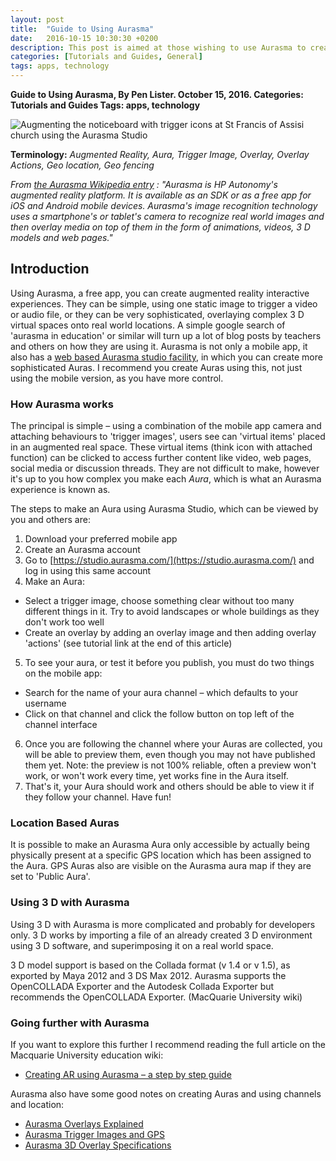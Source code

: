 ```yaml
---
layout: post
title:  "Guide to Using Aurasma"
date:   2016-10-15 10:30:30 +0200
description: This post is aimed at those wishing to use Aurasma to create an augmented reality interactive experience. It also includes information on how to make a geofenced experience, and other useful info and links on using Aurasma. (NB Aurasma was later called HP Reveal.)
categories: [Tutorials and Guides, General]
tags: apps, technology
---
```


**Guide to Using Aurasma, By Pen Lister. October 15, 2016. Categories: Tutorials and Guides Tags: apps, technology**


![Augmenting the noticeboard with trigger icons at St Francis of Assisi church using the Aurasma Studio]({{site.baseurl}}/assets/images/guide-to-using-aurasma-screenshot-2016-10-15-at-15.51.57.png)


**Terminology:** _Augmented Reality, Aura, Trigger Image, Overlay, Overlay Actions, Geo location, Geo fencing_

_From_ [_the Aurasma Wikipedia entry_](https://en.wikipedia.org/wiki/Aurasma) _: "Aurasma is HP Autonomy's augmented reality platform. It is available as an SDK or as a free app for iOS and Android mobile devices. Aurasma's image recognition technology uses a smartphone's or tablet's camera to recognize real world images and then overlay media on top of them in the form of animations, videos, 3 D models and web pages."_

## **Introduction**

Using Aurasma, a free app, you can create augmented reality interactive experiences. They can be simple, using one static image to trigger a video or audio file, or they can be very sophisticated, overlaying complex 3 D virtual spaces onto real world locations. A simple google search of 'aurasma in education' or similar will turn up a lot of blog posts by teachers and others on how they are using it. Aurasma is not only a mobile app, it also has a [web based Aurasma studio facility](https://studio.aurasma.com/), in which you can create more sophisticated Auras. I recommend you create Auras using this, not just using the mobile version, as you have more control.

### **How Aurasma works**

The principal is simple – using a combination of the mobile app camera and attaching behaviours to 'trigger images', users see can 'virtual items' placed in an augmented real space. These virtual items (think icon with attached function) can be clicked to access further content like video, web pages, social media or discussion threads. They are not difficult to make, however it's up to you how complex you make each _Aura_, which is what an Aurasma experience is known as.

The steps to make an Aura using Aurasma Studio, which can be viewed by you and others are:

1. Download your preferred mobile app
2. Create an Aurasma account
3. Go to [https://studio.aurasma.com/](https://studio.aurasma.com/) and log in using this same account
4. Make an Aura:
  - Select a trigger image, choose something clear without too many different things in it. Try to avoid landscapes or whole buildings as they don't work too well
  - Create an overlay by adding an overlay image and then adding overlay 'actions' (see tutorial link at the end of this article)
5. To see your aura, or test it before you publish, you must do two things on the mobile app:
  - Search for the name of your aura channel – which defaults to your username
  - Click on that channel and click the follow button on top left of the channel interface
6. Once you are following the channel where your Auras are collected, you will be able to preview them, even though you may not have published them yet. Note: the preview is not 100% reliable, often a preview won't work, or won't work every time, yet works fine in the Aura itself.
7. That's it, your Aura should work and others should be able to view it if they follow your channel. Have fun!

### **Location Based Auras**

It is possible to make an Aurasma Aura only accessible by actually being physically present at a specific GPS location which has been assigned to the Aura. GPS Auras also are visible on the Aurasma aura map if they are set to 'Public Aura'.

### **Using 3 D with Aurasma**

Using 3 D with Aurasma is more complicated and probably for developers only. 3 D works by importing a file of an already created 3 D environment using 3 D software, and superimposing it on a real world space.

3 D model support is based on the Collada format (v 1.4 or v 1.5), as exported by Maya 2012 and 3 DS Max 2012. Aurasma supports the OpenCOLLADA Exporter and the Autodesk Collada Exporter but recommends the OpenCOLLADA Exporter. (MacQuarie University wiki)

### **Going further with Aurasma**

If you want to explore this further I recommend reading the full article on the Macquarie University education wiki:

- [Creating AR using Aurasma – a step by step guide](https://wiki.mq.edu.au/display/ar/Creating+AR+using+Aurasma+-+step+by+step+guide)

Aurasma also have some good notes on creating Auras and using channels and location:

- [Aurasma Overlays Explained](https://aurasma.zendesk.com/hc/en-us/articles/205962506-Overlay-Actions-Explained)
- [Aurasma Trigger Images and GPS](https://aurasma.zendesk.com/hc/en-us/articles/208029403-Trigger-Image-Coordinates-for-location-specific-Auras-)
- [Aurasma 3D Overlay Specifications](https://aurasma.zendesk.com/hc/en-us/articles/206382776-3D-Overlay-Specifications-formerly-3D-Guidelines-)
